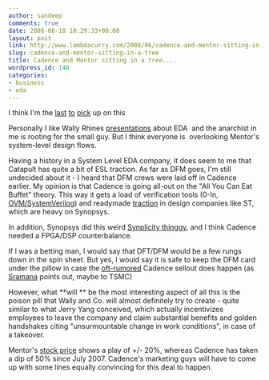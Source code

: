 ```yaml
---
author: sandeep
comments: true
date: 2008-06-18 10:29:33+00:00
layout: post
link: http://www.lambdacurry.com/2008/06/cadence-and-mentor-sitting-in-a-tree/
slug: cadence-and-mentor-sitting-in-a-tree
title: Cadence and Mentor sitting in a tree....
wordpress_id: 148
categories:
- business
- eda
---
```


I think I'm the [last](http://www.chipdesignmag.com/payne/2008/06/17/cadence-makes-colossal-error-in-bid-to-acquire-mentor/) [to](http://jab-semi.blogspot.com/2008/06/news-flash-cadence-proposes-to-acquire.html) [pick](http://sramanamitra.com/2008/06/17/cadence-takes-a-page-out-of-microsofts-playbook/) up on this

Personally I like Wally Rhines  [presentations](http://www.lambdacurry.com/2006/11/13/0000000006-feet-under-few-inches-deeper/) about EDA  and the anarchist in me is rooting for the small guy. But I think everyone is  overlooking Mentor's system-level design flows.

Having a history in a System Level EDA company, it does seem to me that Catapult has quite a bit of ESL traction.   As far as DFM goes, I'm still undecided about it - I heard that DFM crews were laid off in Cadence earlier.  My opinion is that Cadence is going all-out on the "All You Can Eat Buffet" theory. This way it gets a load of verification tools (0-In, [OVM/SystemVerilog](http://www.coolverification.com/2007/08/strange-bedfell.html)) and readymade [traction](http://www.st.com/stonline/stappl/cms/press/news/year2008/t2272.htm) in design companies like ST, which are heavy on Synopsys. 

In addition, Synopsys did this weird [Synplicity thinggy](http://www.eetimes.com/news/design/showArticle.jhtml?articleID=206905027), and I think Cadence needed a FPGA/DSP counterbalance.

If I was a betting man, I would say that DFT/DFM would be a few rungs down in the spin sheet. But yes, I would say it is safe to keep the DFM card under the pillow in case the [oft-rumored](http://www.eetimes.com/news/latest/showArticle.jhtml?articleID=199900826) Cadence sellout does happen (as [Sramana](http://sramanamitra.com/) points out, maybe to TSMC)

However, what **will ** be the most interesting aspect of all this is the poison pill that Wally and Co. will almost definitely try to create - quite similar to what Jerry Yang conceived, which actually incentivizes employees to leave the company and claim substantial benefits and golden handshakes citing "unsurmountable change in work conditions", in case of a takeover.

Mentor's [stock price](http://sramanamitra.com/2008/06/17/cadence-takes-a-page-out-of-microsofts-playbook/) shows a play of +/- 20%, whereas Cadence has taken a dip of 50% since July 2007. Cadence's marketing guys will have to come up with some lines equally convincing for this deal to happen.

 
